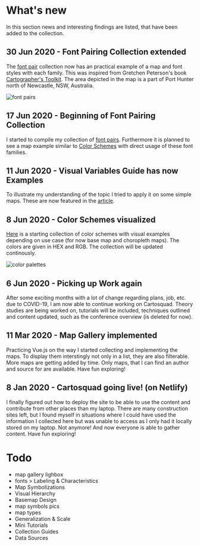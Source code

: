 # What's new
In this section news and interesting findings are listed, that have been added to the collection. 

## 30 Jun 2020 - Font Pairing Collection extended
The [font pair](Guide/fontpair) collection now has an practical example of a map and font styles with each family. This was inspired from Gretchen Peterson's book [Cartographer's Toolkit](https://www.amazon.com/Cartographers-Toolkit-Colors-Typography-Patterns/dp/0615467946/ref=as_li_ss_tl?ie=UTF8&linkCode=sl1&tag=pe03-20&linkId=81f589a8f8f6ee38f4b9cd7aecf361d2). The area depicted in the map is a part of Port Hunter north of Newcastle, NSW, Australia.

![font pairs](/assets/img/fontpairs.png)

## 17 Jun 2020 - Beginning of Font Pairing Collection
I started to compile my collection of [font pairs](Guide/fontpair). Furthermore it is planned to see a map example similar to [Color Schemes](Guide/colorramps) with direct usage of these font families. 

## 11 Jun 2020 - Visual Variables Guide has now Examples
To illustrate my understanding of the topic I tried to apply it on some simple maps. These are now featured in the [article](Guide/visvar).

## 8 Jun 2020 - Color Schemes visualized
[Here](Guide/colorramps) is a starting collection of color schemes with visual examples depending on use case (for now base map and choropleth maps). The colors are given in HEX and RGB. The collection will be updated continously. 

![color palettes](/assets/img/colorramps.png)


## 6 Jun 2020 - Picking up Work again
After some exciting months with a lot of change regarding plans, job, etc. due to COVID-19, I am now able to continue working on Cartosquad. Theory studies are being worked on, tutorials will be included, techniques outlined and content updated, such as the conference overview (is deleted for now). 

## 11 Mar 2020 - Map Gallery implemented
Practicing Vue.js on the way I started collecting and implementing the maps. To display them interstingly not only in a list, they are also filterable. More maps are getting added by time. Only maps, that I can find an author and source for are available. Have fun exploring!

## 8 Jan 2020 - Cartosquad going live! (on Netlify)
I finally figured out how to deploy the site to be able to use the content and contribute from other places than my laptop. There are many construction sites left, but I found myself in situations where I could have used the information I collected here but was unable to access as I only had it locally stored on my laptop. Not anymore! And now everyone is able to gather content. Have fun exploring!


# Todo
- map gallery lighbox 
- fonts > Labeling & Characteristics
- Map Symbolizations
- Visual Hierarchy 
- Basemap Design
- map symbols pics
- map types 
- Generalization & Scale
- Mini Tutorials
- Collection Guides 
- Data Sources 